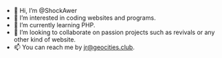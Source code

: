 - 👋 Hi, I’m @ShockAwer
- 👀 I’m interested in coding websites and programs.
- 🌱 I’m currently learning PHP.
- 💞️ I’m looking to collaborate on passion projects such as revivals or any other kind of website.
- 📫 You can reach me by jr@geocities.club.

<!---
ShockAwer/ShockAwer is a ✨ special ✨ repository because its `README.md` (this file) appears on your GitHub profile.
You can click the Preview link to take a look at your changes.
--->
